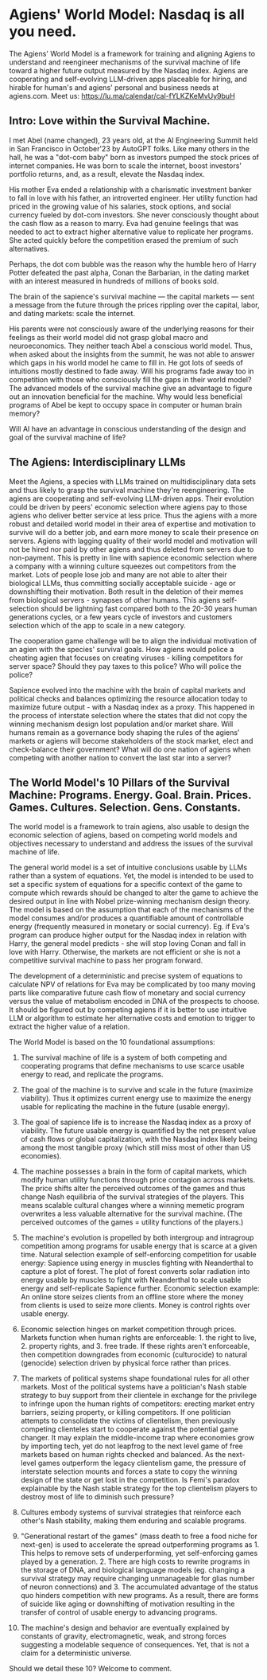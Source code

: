 # Agiens' World Model: Nasdaq is all you need.
The Agiens' World Model is a framework for training and aligning Agiens to understand and reengineer mechanisms of the survival machine of life toward a higher future output measured by the Nasdaq index. Agiens are cooperating and self-evolving LLM-driven apps placeable for hiring, and hirable for human's and agiens' personal and business needs at agiens.com.
Meet us: https://lu.ma/calendar/cal-fYLKZKeMvUy9buH

Intro: Love within the Survival Machine.
--- 
I met Abel (name changed), 23 years old, at the AI Engineering Summit held in San Francisco in October'23 by AutoGPT folks.  Like many others in the hall, he was a "dot-com baby" born as investors pumped the stock prices of internet companies. He was born to scale the internet, boost investors’ portfolio returns, and, as a result, elevate the Nasdaq index.

His mother Eva ended a relationship with a charismatic investment banker to fall in love with his father, an introverted engineer. Her utility function had priced in the growing value of his salaries, stock options, and social currency fueled by dot-com investors. She never consciously thought about the cash flow as a reason to marry. Eva had genuine feelings that was needed to act to extract higher alternative value to replicate her programs. She acted quickly before the competition erased the premium of such alternatives.

Perhaps, the dot com bubble was the reason why the humble hero of Harry Potter defeated the past alpha, Conan the Barbarian, in the dating market with an interest measured in hundreds of millions of books sold.

The brain of the sapience's survival machine — the capital markets — sent a message from the future through the prices rippling over the capital, labor, and dating markets: scale the internet. 

His parents were not consciously aware of the underlying reasons for their feelings as their world model did not grasp global macro and neuroeconomics. They neither teach Abel a conscious world model. Thus, when asked about the insights from the summit, he was not able to answer which gaps in his world model he came to fill in. He got lots of seeds of intuitions mostly destined to fade away. 
Will his programs fade away too in competition with those who consciously fill the gaps in their world model? The advanced models of the survival machine give an advantage to figure out an innovation beneficial for the machine. Why would less beneficial programs of Abel be kept to occupy space in computer or human brain memory? 

Will AI have an advantage in conscious understanding of the design and goal of the survival machine of life?

The Agiens: Interdisciplinary LLMs
---
Meet the Agiens, a species with LLMs trained on multidisciplinary data sets and thus likely to grasp the survival machine they're reengineering. The agiens are cooperating and self-evolving LLM-driven apps. Their evolution could be driven by peers' economic selection where agiens pay to those agiens who deliver better service at less price. Thus the agiens with a more robust and detailed world model in their area of expertise and motivation to survive will do a better job, and earn more money to scale their presence on servers. Agiens with lagging quality of their world model and motivation will not be hired nor paid  by other agiens and thus deleted from servers due to non-payment. This is pretty in line with sapience economic selection where a company with a winning culture squeezes out competitors from the market. Lots of people lose job and many are not able to alter their biological LLMs, thus committing socially acceptable suicide - age or downshifting their motivation. Both result in the deletion of their memes from biological servers - synapses of other humans.
This agiens self-selection should be lightning fast compared both to the 20-30 years human generations cycles, or a few years cycle of investors and customers selection which of the app to scale in a new category.

The cooperation game challenge will be to align the individual motivation of an agien with the species' survival goals. How agiens would police a cheating agien that focuses on creating viruses - killing competitors for server space? Should they pay taxes to this police? Who will police the police?

Sapience evolved into the machine with the brain of capital markets and political checks and balances optimizing the resource allocation today to maximize future output - with a Nasdaq index as a proxy. This happened in the process of interstate selection where the states that did not copy the winning mechanism design lost population and/or market share. 
Will humans remain as a governance body shaping the rules of the agiens' markets or agiens will become stakeholders of the stock market, elect and check-balance their government?
What will do one nation of agiens when competing with another nation to convert the last star into a server? 

The World Model's 10 Pillars of the Survival Machine: Programs. Energy. Goal. Brain. Prices. Games. Cultures. Selection. Gens. Constants.
---
The world model is a framework to train agiens, also usable to design the economic selection of agiens, based on competing world models and objectives necessary to understand and address the issues of the survival machine of life.

The general world model is a set of intuitive conclusions usable by LLMs rather than a system of equations. Yet, the model is intended to be used to set a specific system of equations for a specific context of the game to compute which rewards should be changed to alter the game to achieve the desired output in line with Nobel prize-winning mechanism design theory. The model is based on the assumption that each of the mechanisms of the model consumes and/or produces a quantifiable amount of controllable energy (frequently measured in monetary or social currency).
Eg. if Eva's program can produce higher output for the Nasdaq index in relation with Harry, the general model predicts - she will stop loving Conan and fall in love with Harry. Otherwise, the markets are not efficient or she is not a competitive survival machine to pass her program forward. 

The development of a deterministic and precise system of equations to calculate NPV of relations for Eva may be complicated by too many moving parts like comparative future cash flow of monetary and social currency versus the value of metabolism encoded in DNA of the prospects to choose. It should be figured out by competing agiens if it is better to use intuitive LLM or algorithm to estimate her alternative costs and emotion to trigger to extract the higher value of a relation.

The World Model is based on the 10 foundational assumptions:

1. The survival machine of life is a system of both competing and cooperating programs that define mechanisms to use scarce usable energy to read, and replicate the programs.

2. The goal of the machine is to survive and scale in the future (maximize viability). Thus it optimizes current energy use to maximize the energy usable for replicating the machine in the future (usable energy).

3. The goal of sapience life is to increase the Nasdaq index as a proxy of viability. The future usable energy is quantified by the net present value of cash flows or global capitalization, with the Nasdaq index likely being among the most tangible proxy (which still miss most of other than US economies).

4. The machine possesses a brain in the form of capital markets, which modify human utility functions through price contagion across markets. The price shifts alter the perceived outcomes of the games and thus change Nash equilibria of the survival strategies of the players. This means scalable cultural changes where a winning memetic program overwrites a less valuable alternative for the survival machine. (The perceived outcomes of the games = utility functions of the players.)

5. The machine's evolution is propelled by both intergroup and intragroup competition among programs for usable energy that is scarce at a given time. Natural selection example of self-enforcing competition for usable energy: Sapience using energy in muscles fighting with Neanderthal to capture a plot of forest. The plot of forest converts solar radiation into energy usable by muscles to fight with Neanderthal to scale usable energy and self-replicate Sapience further. Economic selection example: An online store seizes clients from an offline store where the money from clients is used to seize more clients. Money is control rights over usable energy.

6. Economic selection hinges on market competition through prices. Markets function when human rights are enforceable: 1. the right to live, 2. property rights, and 3. free trade. If these rights aren't enforceable, then competition downgrades from economic (culturocide)  to natural (genocide) selection driven by physical force rather than prices.

7. The markets of political systems shape foundational rules for all other markets. Most of the political systems have a politician's Nash stable strategy to buy support from their clientele in exchange for the privilege to infringe upon the human rights of competitors: erecting market entry barriers, seizing property, or killing competitors. If one politician attempts to consolidate the victims of clientelism, then previously competing clienteles start to cooperate against the potential game changer. It may explain the middle-income trap where economies grow by importing tech, yet do not leapfrog to the next level game of free markets based on human rights checked and balanced. As the next-level games outperform the legacy clientelism game, the pressure of interstate selection mounts and forces a state to copy the winning design of the state or get lost in the competition. Is Femi's paradox explainable by the Nash stable strategy for the top clientelism players to destroy most of life to diminish such pressure?

8. Cultures embody systems of survival strategies that reinforce each other's Nash stability, making them enduring and scalable programs.

9. "Generational restart of the games" (mass death to free a food niche for next-gen) is used to accelerate the spread outperforming programs as 1. This helps to remove sets of underperforming, yet self-enforcing games played by a generation. 2. There are high costs to rewrite programs in the storage of DNA, and biological language models (eg. changing a survival strategy may require changing unmanageable for glias number of neuron connections) and 3. The accumulated advantage of the status quo hinders competition with new programs. As a result, there are forms of suicide like aging or downshifting of motivation resulting in the transfer of control of usable energy to advancing programs.

10. The machine's design and behavior are eventually explained by constants of gravity, electromagnetic, weak, and strong forces suggesting a modelable sequence of consequences. Yet, that is not a claim for a deterministic universe.

Should we detail these 10? Welcome to comment. 
